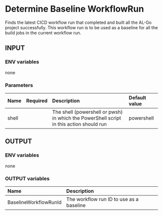 # Determine Baseline WorkflowRun
Finds the latest CICD workflow run that completed and built all the AL-Go project successfully.
This workflow run is to be used as a baseline for all the build jobs in the current workflow run.

## INPUT

### ENV variables
none

### Parameters
| Name | Required | Description | Default value |
| :-- | :-: | :-- | :-- |
| shell | | The shell (powershell or pwsh) in which the PowerShell script in this action should run | powershell |

## OUTPUT

### ENV variables
none

### OUTPUT variables
| Name | Description |
| :-- | :-- |
| BaselineWorkflowRunId | The workflow run ID to use as a baseline

